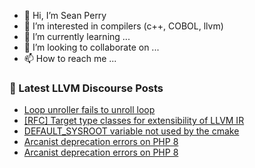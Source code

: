 - 👋 Hi, I’m Sean Perry
- 👀 I’m interested in compilers (c++, COBOL, llvm)
- 🌱 I’m currently learning ...
- 💞️ I’m looking to collaborate on ...
- 📫 How to reach me ...

<!---
s66perry/s66perry is a ✨ special ✨ repository because its `README.md` (this file) appears on your GitHub profile.
You can click the Preview link to take a look at your changes.
--->
### 📕 Latest LLVM Discourse Posts

<!-- DISCOURSE-LLVM:START -->
- [Loop unroller fails to unroll loop](https://discourse.llvm.org/t/loop-unroller-fails-to-unroll-loop/69834#post_2)
- [[RFC] Target type classes for extensibility of LLVM IR](https://discourse.llvm.org/t/rfc-target-type-classes-for-extensibility-of-llvm-ir/69813#post_3)
- [DEFAULT_SYSROOT variable not used by the cmake](https://discourse.llvm.org/t/default-sysroot-variable-not-used-by-the-cmake/69839#post_1)
- [Arcanist deprecation errors on PHP 8](https://discourse.llvm.org/t/arcanist-deprecation-errors-on-php-8/63231?page=2#post_22)
- [Arcanist deprecation errors on PHP 8](https://discourse.llvm.org/t/arcanist-deprecation-errors-on-php-8/63231?page=2#post_21)
<!-- DISCOURSE-LLVM:END -->
